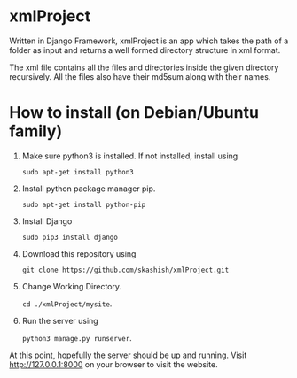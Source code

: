 # xmlProject

Written in Django Framework, xmlProject is an app which takes the path of a folder as input and returns a well formed directory structure in xml format.

The xml file contains all the files and directories inside the given directory recursively.
All the files also have their md5sum along with their names.

# How to install (on Debian/Ubuntu family)

1. Make sure python3 is installed.
   If not installed, install using 
   
   `sudo apt-get install python3` 

2. Install python package manager pip.
  
   `sudo apt-get install python-pip`

3. Install Django
   
   `sudo pip3 install django`

4. Download this repository using
   
   `git clone https://github.com/skashish/xmlProject.git`

5. Change Working Directory. 
   
   `cd ./xmlProject/mysite`.

6. Run the server using 
   
   `python3 manage.py runserver`.

At this point, hopefully the server should be up and running. Visit http://127.0.0.1:8000 
on your browser to visit the website.
